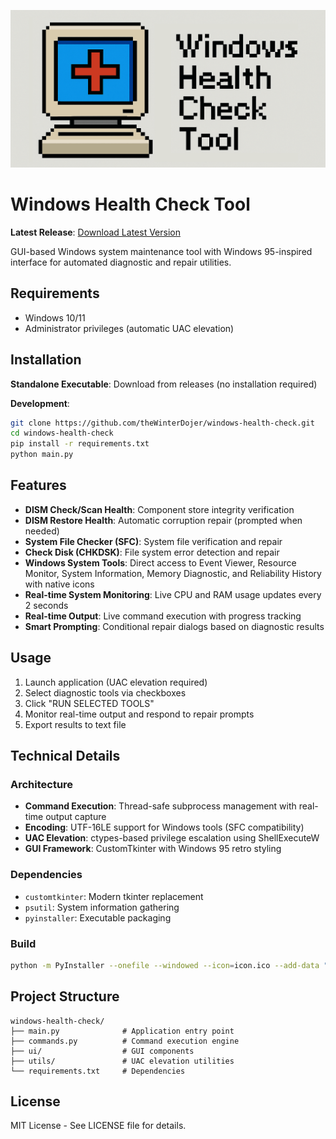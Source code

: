 ![Banner](https://github.com/theWinterDojer/Windows-health-check/blob/main/public/banner.png?raw=true)

# Windows Health Check Tool

**Latest Release**: [Download Latest Version](https://github.com/theWinterDojer/windows-health-check/releases/latest)

GUI-based Windows system maintenance tool with Windows 95-inspired interface for automated diagnostic and repair utilities.

## Requirements

- Windows 10/11
- Administrator privileges (automatic UAC elevation)

## Installation

**Standalone Executable**: Download from releases (no installation required)

**Development**:
```bash
git clone https://github.com/theWinterDojer/windows-health-check.git
cd windows-health-check
pip install -r requirements.txt
python main.py
```

## Features

- **DISM Check/Scan Health**: Component store integrity verification
- **DISM Restore Health**: Automatic corruption repair (prompted when needed)
- **System File Checker (SFC)**: System file verification and repair
- **Check Disk (CHKDSK)**: File system error detection and repair
- **Windows System Tools**: Direct access to Event Viewer, Resource Monitor, System Information, Memory Diagnostic, and Reliability History with native icons
- **Real-time System Monitoring**: Live CPU and RAM usage updates every 2 seconds
- **Real-time Output**: Live command execution with progress tracking
- **Smart Prompting**: Conditional repair dialogs based on diagnostic results

## Usage

1. Launch application (UAC elevation required)
2. Select diagnostic tools via checkboxes
3. Click "RUN SELECTED TOOLS"
4. Monitor real-time output and respond to repair prompts
5. Export results to text file

## Technical Details

### Architecture
- **Command Execution**: Thread-safe subprocess management with real-time output capture
- **Encoding**: UTF-16LE support for Windows tools (SFC compatibility)
- **UAC Elevation**: ctypes-based privilege escalation using ShellExecuteW
- **GUI Framework**: CustomTkinter with Windows 95 retro styling

### Dependencies
- `customtkinter`: Modern tkinter replacement
- `psutil`: System information gathering
- `pyinstaller`: Executable packaging

### Build
```bash
python -m PyInstaller --onefile --windowed --icon=icon.ico --add-data "icon.ico;." main.py
```

## Project Structure

```
windows-health-check/
├── main.py              # Application entry point
├── commands.py          # Command execution engine
├── ui/                  # GUI components
├── utils/               # UAC elevation utilities
└── requirements.txt     # Dependencies
```

## License

MIT License - See LICENSE file for details.
